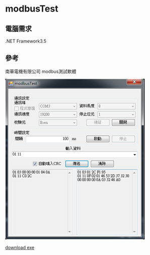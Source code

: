 ﻿# modbusTest

## 電腦需求
.NET Framework3.5

## 參考
南華電機有限公司 modbus測試軟體

![github](https://github.com/ga2006266802/modbusTest/blob/master/demoImg/demo.png)

[download exe](https://github.com/ga2006266802/modbusTest/blob/master/modbusTest.exe)
